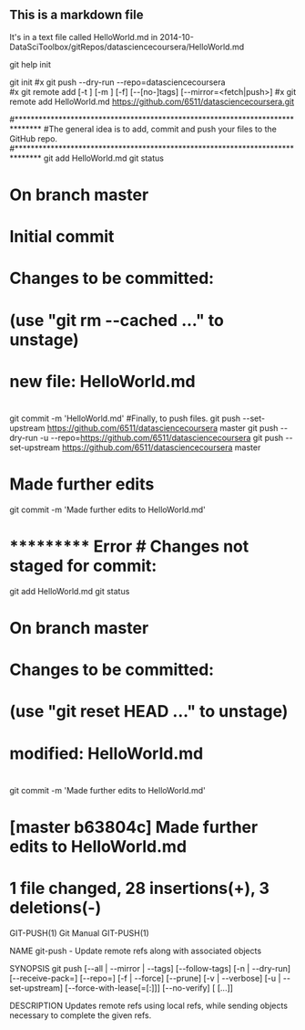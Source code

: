 ## This is a markdown file

It's in a text file called HelloWorld.md
in 2014-10-DataSciToolbox/gitRepos/datasciencecoursera/HelloWorld.md

git help init

git init
#x git push --dry-run --repo=datasciencecoursera  
#x git remote add [-t <branch>] [-m <master>] [-f] [--[no-]tags] [--mirror=<fetch|push>] <name> <url>
#x git remote add HelloWorld.md https://github.com/6511/datasciencecoursera.git

#******************************************************************************
#The general idea is to add, commit and push your files to the GitHub repo.
#******************************************************************************
git add HelloWorld.md
git status
# On branch master
#
# Initial commit
#
# Changes to be committed:
#   (use "git rm --cached <file>..." to unstage)
#
#	new file:   HelloWorld.md
#
git commit  -m 'HelloWorld.md'
#Finally, to push files.
git push --set-upstream https://github.com/6511/datasciencecoursera master
git push --dry-run  -u  --repo=https://github.com/6511/datasciencecoursera
git push --set-upstream https://github.com/6511/datasciencecoursera master

# Made further edits
git commit  -m 'Made further edits to HelloWorld.md'
# ********* Error # Changes not staged for commit:

git add HelloWorld.md
git status
# On branch master
# Changes to be committed:
#   (use "git reset HEAD <file>..." to unstage)
#
#	modified:   HelloWorld.md
#
git commit  -m 'Made further edits to HelloWorld.md'
# [master b63804c] Made further edits to HelloWorld.md
# 1 file changed, 28 insertions(+), 3 deletions(-)



GIT-PUSH(1)                                                 Git Manual                                                GIT-PUSH(1)

NAME
       git-push - Update remote refs along with associated objects

SYNOPSIS
       git push [--all | --mirror | --tags] [--follow-tags] [-n | --dry-run] [--receive-pack=<git-receive-pack>]
                  [--repo=<repository>] [-f | --force] [--prune] [-v | --verbose] [-u | --set-upstream]
                  [--force-with-lease[=<refname>[:<expect>]]]
                  [--no-verify] [<repository> [<refspec>...]]

DESCRIPTION
       Updates remote refs using local refs, while sending objects necessary to complete the given refs.


